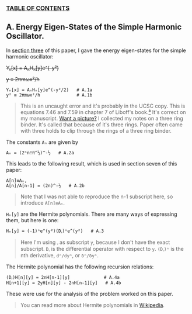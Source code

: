 ### [TABLE OF CONTENTS](CONTENTS.md)

## A. Energy Eigen-States of the Simple Harmonic Oscillator.

In [section three](QMSHO.md) of this paper,
I gave the energy eigen-states for the simple harmonic oscillator:

~~Yₙ[x] = AₙHₙ[y]e^(-y²)~~

~~y ≡ 2πmωx²/h~~

    Yₙ[x] = AₙHₙ[y]e^(-y²/2)   # A.1a
    y² ≡ 2πmωx²/h              # A.1b

> This is an uncaught error and it's probably in the UCSC copy.
> This is equations 7.46 and 7.59 in chapter 7 of Liboff's book.[³](REFERENCE.md)
> It's correct on my manuscript.  [Want a picture?](images/manuscript_500_888.png)
> I collected my notes on a three ring binder.
> It's called that because of it's three rings.
> Paper often came with three holds to clip through the rings of a three ring binder.

The constants `Aₙ` are given by

    Aₙ = (2ⁿn!π^½)^-½   # A.2a

This leads to the following result, which is used in section seven of this paper:

    A[n]≡Aₙ,
    A[n]/A[n-1] = (2n)^-½   # A.2b

> Note that I was not able to reproduce the n-1 subscript here,
> so introduce `A[n]≡Aₙ`.

`Hₙ[y]` are the Hermite polynomials.
There are many ways of expressing them, but here is one:

    Hₙ[y] = (-1)ⁿe^(y²)(Dᵧ)ⁿe^(y²)   # A.3

> Here I'm using `ᵧ` as subscript `y`, because I don't have the exact subscript.
> `Dᵧ` is the differential operator with respect to `y`.
> `(Dᵧ)ⁿ` is the nth derivative, `dⁿ/dyⁿ`, or `δⁿ/δyⁿ`.

The Hermite polynomial has the following recursion relations:

    (Dᵧ)H[n][y] = 2nH[n-1][y]             # A.4a
    H[n+1][y] = 2yH[n][y] - 2nH[n-1][y]   # A.4b

These were use for the analysis of the problem worked on this paper.

> You can read more about Hermite polynomials in
> [Wikipedia](http://en.wikipedia.org/wiki/Hermite_polynomials).
